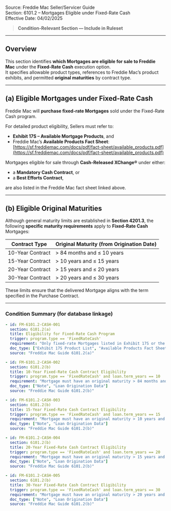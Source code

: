 Source: Freddie Mac Seller/Servicer Guide  
Section: 6101.2 – Mortgages Eligible under Fixed-Rate Cash  
Effective Date: 04/02/2025  

> **Condition-Relevant Section — Include in Ruleset**

---

## Overview
This section identifies **which Mortgages are eligible for sale to Freddie Mac** under the **Fixed-Rate Cash** execution option.  
It specifies allowable product types, references to Freddie Mac’s product exhibits, and permitted **original maturities** by contract type.

---

## (a) Eligible Mortgages under Fixed-Rate Cash

Freddie Mac will **purchase fixed-rate Mortgages** sold under the Fixed-Rate Cash program.

For detailed product eligibility, Sellers must refer to:  
- **Exhibit 17S – Available Mortgage Products**, and  
- Freddie Mac’s **Available Products Fact Sheet**:  
  [https://sf.freddiemac.com/docs/pdf/fact-sheet/available_products.pdf](https://sf.freddiemac.com/docs/pdf/fact-sheet/available_products.pdf)

Mortgages eligible for sale through **Cash-Released XChange®** under either:
- a **Mandatory Cash Contract**, or  
- a **Best Efforts Contract**,  

are also listed in the Freddie Mac fact sheet linked above.

---

## (b) Eligible Original Maturities

Although general maturity limits are established in **Section 4201.3**, the following **specific maturity requirements** apply to **Fixed-Rate Cash** Mortgages:

| Contract Type | Original Maturity (from Origination Date) |
|----------------|--------------------------------------------|
| 10-Year Contract | > 84 months and ≤ 10 years |
| 15-Year Contract | > 10 years and ≤ 15 years |
| 20-Year Contract | > 15 years and ≤ 20 years |
| 30-Year Contract | > 20 years and ≤ 30 years |

These limits ensure that the delivered Mortgage aligns with the term specified in the Purchase Contract.

---

### Condition Summary (for database linkage)
```yaml
- id: FM-6101.2-CASH-001
  section: 6101.2(a)
  title: Eligibility for Fixed-Rate Cash Program
  trigger: program.type == 'FixedRateCash'
  requirement: "Only fixed-rate Mortgages listed in Exhibit 17S or the Freddie Mac Available Products Fact Sheet are eligible for sale under Fixed-Rate Cash."
  doc_type: ["Exhibit 17S Product List", "Available Products Fact Sheet"]
  source: "Freddie Mac Guide 6101.2(a)"

- id: FM-6101.2-CASH-002
  section: 6101.2(b)
  title: 10-Year Fixed-Rate Cash Contract Eligibility
  trigger: program.type == 'FixedRateCash' and loan.term_years == 10
  requirement: "Mortgage must have an original maturity > 84 months and ≤ 10 years from Origination Date."
  doc_type: ["Note", "Loan Origination Data"]
  source: "Freddie Mac Guide 6101.2(b)"

- id: FM-6101.2-CASH-003
  section: 6101.2(b)
  title: 15-Year Fixed-Rate Cash Contract Eligibility
  trigger: program.type == 'FixedRateCash' and loan.term_years == 15
  requirement: "Mortgage must have an original maturity > 10 years and ≤ 15 years from Origination Date."
  doc_type: ["Note", "Loan Origination Data"]
  source: "Freddie Mac Guide 6101.2(b)"

- id: FM-6101.2-CASH-004
  section: 6101.2(b)
  title: 20-Year Fixed-Rate Cash Contract Eligibility
  trigger: program.type == 'FixedRateCash' and loan.term_years == 20
  requirement: "Mortgage must have an original maturity > 15 years and ≤ 20 years from Origination Date."
  doc_type: ["Note", "Loan Origination Data"]
  source: "Freddie Mac Guide 6101.2(b)"

- id: FM-6101.2-CASH-005
  section: 6101.2(b)
  title: 30-Year Fixed-Rate Cash Contract Eligibility
  trigger: program.type == 'FixedRateCash' and loan.term_years == 30
  requirement: "Mortgage must have an original maturity > 20 years and ≤ 30 years from Origination Date."
  doc_type: ["Note", "Loan Origination Data"]
  source: "Freddie Mac Guide 6101.2(b)"
